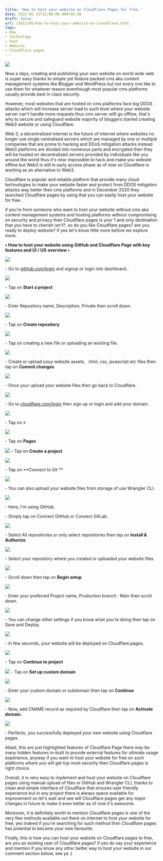 ```yaml
---
title: 'How to host your website on Cloudflare Pages for free.'
date: 2022-05-13T12:00:00.000+05:30
draft: false
url: /2022/05/how-to-host-your-website-on-cloudflare.html
tags: 
- How
- technology
- host
- Website
- Cloudflare pages
---
```


 [![](https://lh3.googleusercontent.com/-IchRjUfYz54/Yn6kovPh86I/AAAAAAAAK8E/Qxb_FWwiF_YLH5ju3E_aw1L74fOO334dQCNcBGAsYHQ/s1600/1652466847435140-0.png)](https://lh3.googleusercontent.com/-IchRjUfYz54/Yn6kovPh86I/AAAAAAAAK8E/Qxb_FWwiF_YLH5ju3E_aw1L74fOO334dQCNcBGAsYHQ/s1600/1652466847435140-0.png) 

  

Now a days, creating and publishing your own website on world wide web is super easy thanks to simple yet feature packed cms aka content management systems like Blogger and WordPress but not every one like to use them for whatever reason eventhough most popular cms platforms usually provide best in class security.

  

However, most websites that are hosted on cms platforms face big DDOS attacks which will increase server load to such level where your website server can't handle more requests thus cms server willl go offline, that's why to secure and safeguard website majority of bloggers started creating Web3 website or using Cloudflare.

  

Web 3, a decentralized internet is the future of internet where websites no longer use single centralised servers which are managed by one or multiple companies that are prone to hacking and DDoS mitigation attacks instead Web3 platforms are divided into numerous parts and encrypted then they will be hosted on decentralized servers provided by individuals like you around the world thus it's near impossible to hack and make you website offline but Web3 is still in early access phase as of now so Cloudflare is working as an alternative to Web3.

  

Cloudflare is popular and reliable platform that provide many cloud technologies to make your website faster and protect from DDOS mitigation attacks way better then cms platforms and in December 2020 they launched Cloudflare pages by using that you can easily host your website for free.

  

if you're from someone who want to host your website without cms aka content management systems and hosting platforms without compromising on security and privacy then Cloudflare pages is your 1 and only destination that you have to cherish isn't?, so do you like Cloudflare pages? are you ready to deploy website? If yes let's know little more before we explore more.

  

**• How to host your website using GitHub and Cloudflare Page with key features and UI / UX overview •**

 [![](https://lh3.googleusercontent.com/-kxEV0KTT2ZE/Yn6kn3yiMUI/AAAAAAAAK8A/3bfkNbgiO-8Ug0CD2gAz2UvPQYFDO9bMwCNcBGAsYHQ/s1600/1652466842156686-1.png)](https://lh3.googleusercontent.com/-kxEV0KTT2ZE/Yn6kn3yiMUI/AAAAAAAAK8A/3bfkNbgiO-8Ug0CD2gAz2UvPQYFDO9bMwCNcBGAsYHQ/s1600/1652466842156686-1.png) 

  

\- Go to [gitHub.com/login](https://github.com/join) and signup or login into dashboard..

  

 [![](https://lh3.googleusercontent.com/-iWQyYRtd7c0/Yn7G_wNJMyI/AAAAAAAAK9s/WN9DbLwPsBIKuAA4wBv_BfSVXkckjOd9gCNcBGAsYHQ/s1600/1652475643765316-0.png)](https://lh3.googleusercontent.com/-iWQyYRtd7c0/Yn7G_wNJMyI/AAAAAAAAK9s/WN9DbLwPsBIKuAA4wBv_BfSVXkckjOd9gCNcBGAsYHQ/s1600/1652475643765316-0.png) 

  

\- Tap on **Start a project**

 **[![](https://lh3.googleusercontent.com/-ES56tW8Aelw/Yn7G-3ZCV2I/AAAAAAAAK9o/28UeMGOIU644RG-uYBOZgr5jCd5yj9QkACNcBGAsYHQ/s1600/1652475639368476-1.png)](https://lh3.googleusercontent.com/-ES56tW8Aelw/Yn7G-3ZCV2I/AAAAAAAAK9o/28UeMGOIU644RG-uYBOZgr5jCd5yj9QkACNcBGAsYHQ/s1600/1652475639368476-1.png)** 

\- Enter Repository name, Description, Private then scroll down.

  

 [![](https://lh3.googleusercontent.com/-2PF2KnH2UyA/Yn7G908GcSI/AAAAAAAAK9g/h2YBkqk7RBQ2wuMdEukMYKqLd7Iat6DSQCNcBGAsYHQ/s1600/1652475632656491-2.png)](https://lh3.googleusercontent.com/-2PF2KnH2UyA/Yn7G908GcSI/AAAAAAAAK9g/h2YBkqk7RBQ2wuMdEukMYKqLd7Iat6DSQCNcBGAsYHQ/s1600/1652475632656491-2.png) 

  

\- Tap on **Create repository**

 **[![](https://lh3.googleusercontent.com/-mUJnXnqtbnA/Yn7G8ISSebI/AAAAAAAAK9c/Lgv30RPTBX4IgbxvEiBQ14oQI5hMyDRygCNcBGAsYHQ/s1600/1652475622756704-3.png)](https://lh3.googleusercontent.com/-mUJnXnqtbnA/Yn7G8ISSebI/AAAAAAAAK9c/Lgv30RPTBX4IgbxvEiBQ14oQI5hMyDRygCNcBGAsYHQ/s1600/1652475622756704-3.png)** 

\- Tap on creating a new file or uploading an existing file.

  

 [![](https://lh3.googleusercontent.com/-jkbuEPOOLfM/Yn7G5vD9PrI/AAAAAAAAK9Y/jybftNmX-FwvcLMgQKJPSyqZdA2vKk1AgCNcBGAsYHQ/s1600/1652475618454591-4.png)](https://lh3.googleusercontent.com/-jkbuEPOOLfM/Yn7G5vD9PrI/AAAAAAAAK9Y/jybftNmX-FwvcLMgQKJPSyqZdA2vKk1AgCNcBGAsYHQ/s1600/1652475618454591-4.png) 

  

\- Create or upload youy website assets,  .html, css, javascript etc files then tap on **Commit changes**.

  

 [![](https://lh3.googleusercontent.com/--DZoPLhOXDo/Yn7G4TVZq2I/AAAAAAAAK9U/-k5VTEO3nWIUqIEOEdDJ997W69RyWvKtQCNcBGAsYHQ/s1600/1652475614060116-5.png)](https://lh3.googleusercontent.com/--DZoPLhOXDo/Yn7G4TVZq2I/AAAAAAAAK9U/-k5VTEO3nWIUqIEOEdDJ997W69RyWvKtQCNcBGAsYHQ/s1600/1652475614060116-5.png) 

  

\- Once your upload your website files then go back to Cloudflare.

  

 [![](https://lh3.googleusercontent.com/-9fSVk9gkwKo/Yn7G3cE6HBI/AAAAAAAAK9Q/_wi7WXhpeJQUiT3za9PbmfZiXBRcMRrBACNcBGAsYHQ/s1600/1652475609861415-6.png)](https://lh3.googleusercontent.com/-9fSVk9gkwKo/Yn7G3cE6HBI/AAAAAAAAK9Q/_wi7WXhpeJQUiT3za9PbmfZiXBRcMRrBACNcBGAsYHQ/s1600/1652475609861415-6.png) 

  

\- Go to [cloudflare.com/login](https://www.cloudflare.com/login/) then sign up or login and add your domain.

  

 [![](https://lh3.googleusercontent.com/-Ymqn4aiDtFg/Yn7G2Y-E9TI/AAAAAAAAK9M/5JRpcos3RhA-W4gR5ISsN99Ie58XsAukACNcBGAsYHQ/s1600/1652475606022249-7.png)](https://lh3.googleusercontent.com/-Ymqn4aiDtFg/Yn7G2Y-E9TI/AAAAAAAAK9M/5JRpcos3RhA-W4gR5ISsN99Ie58XsAukACNcBGAsYHQ/s1600/1652475606022249-7.png) 

\- Tap on **≡**

  

 [![](https://lh3.googleusercontent.com/-zPj2t2Yh9IA/Yn7G1fB6qfI/AAAAAAAAK9I/NtqH9Ksr1xwRqywRnGcd22Pfigtu832VACNcBGAsYHQ/s1600/1652475602029112-8.png)](https://lh3.googleusercontent.com/-zPj2t2Yh9IA/Yn7G1fB6qfI/AAAAAAAAK9I/NtqH9Ksr1xwRqywRnGcd22Pfigtu832VACNcBGAsYHQ/s1600/1652475602029112-8.png) 

  

\- Tap on **Pages**

 **[![](https://lh3.googleusercontent.com/-IriHvKlLFcw/Yn7G0UaV2EI/AAAAAAAAK9E/FEqF93c3piUOwQzJZwBwXSGFyazkcM5oACNcBGAsYHQ/s1600/1652475597425575-9.png)](https://lh3.googleusercontent.com/-IriHvKlLFcw/Yn7G0UaV2EI/AAAAAAAAK9E/FEqF93c3piUOwQzJZwBwXSGFyazkcM5oACNcBGAsYHQ/s1600/1652475597425575-9.png)** \- Tap on **Create a project**

 **[![](https://lh3.googleusercontent.com/-8Ts4o6f_7Tg/Yn7GzHlZOII/AAAAAAAAK9A/xPo5gGquWx4qihtCkTjzoRusn6LVsiOpwCNcBGAsYHQ/s1600/1652475592745362-10.png)](https://lh3.googleusercontent.com/-8Ts4o6f_7Tg/Yn7GzHlZOII/AAAAAAAAK9A/xPo5gGquWx4qihtCkTjzoRusn6LVsiOpwCNcBGAsYHQ/s1600/1652475592745362-10.png)** 

\- Tap on **Connect to Git **

 **[![](https://lh3.googleusercontent.com/-QKDxmOfuoV4/Yn7GyL4w91I/AAAAAAAAK88/KeHJn5aDBaIXKXC9IOIBUcfhfYX3IWLEgCNcBGAsYHQ/s1600/1652475587942381-11.png)](https://lh3.googleusercontent.com/-QKDxmOfuoV4/Yn7GyL4w91I/AAAAAAAAK88/KeHJn5aDBaIXKXC9IOIBUcfhfYX3IWLEgCNcBGAsYHQ/s1600/1652475587942381-11.png)** 

  

\- You can also upload your website files from storage of use Wrangler CLI.

  

 [![](https://lh3.googleusercontent.com/-8pvTkhUlfqE/Yn7Gw6ZGGFI/AAAAAAAAK84/Rw3T-m5he4MdJLQuovr1wZKG8J1XgdSOQCNcBGAsYHQ/s1600/1652475584010556-12.png)](https://lh3.googleusercontent.com/-8pvTkhUlfqE/Yn7Gw6ZGGFI/AAAAAAAAK84/Rw3T-m5he4MdJLQuovr1wZKG8J1XgdSOQCNcBGAsYHQ/s1600/1652475584010556-12.png) 

  

\- Here, I'm using GitHub.

  

\- Simply tap on Connect GitHub or Connect GitLab.

  

 [![](https://lh3.googleusercontent.com/-R7CrWum6IF8/Yn7Gv2s4gyI/AAAAAAAAK80/Ybrf2FWMzbgQd84n9stFKYT_9OJhEr33wCNcBGAsYHQ/s1600/1652475579843002-13.png)](https://lh3.googleusercontent.com/-R7CrWum6IF8/Yn7Gv2s4gyI/AAAAAAAAK80/Ybrf2FWMzbgQd84n9stFKYT_9OJhEr33wCNcBGAsYHQ/s1600/1652475579843002-13.png) 

  

\- Select All repositories or only select repositories then tap on **Install & Authorize**

 **[![](https://lh3.googleusercontent.com/-NChRMtXqlsE/Yn7Gu4HpyaI/AAAAAAAAK8w/4LTp01MUFuM5C9ptvzoZyH21W0vU7y16ACNcBGAsYHQ/s1600/1652475575773383-14.png)](https://lh3.googleusercontent.com/-NChRMtXqlsE/Yn7Gu4HpyaI/AAAAAAAAK8w/4LTp01MUFuM5C9ptvzoZyH21W0vU7y16ACNcBGAsYHQ/s1600/1652475575773383-14.png)** 

\- Select your repository where you created or uploaded your website files.

  

 [![](https://lh3.googleusercontent.com/-JhyHAfBCa8Q/Yn7Gt3_dMwI/AAAAAAAAK8s/-t9ZXi3135sV-_Uo72uYZiiIuwvbhZccACNcBGAsYHQ/s1600/1652475570800841-15.png)](https://lh3.googleusercontent.com/-JhyHAfBCa8Q/Yn7Gt3_dMwI/AAAAAAAAK8s/-t9ZXi3135sV-_Uo72uYZiiIuwvbhZccACNcBGAsYHQ/s1600/1652475570800841-15.png) 

  

\- Scroll down then tap on **Begin setup**

 **[![](https://lh3.googleusercontent.com/-szasvzrQqbM/Yn7GssnOK5I/AAAAAAAAK8o/cdMCwZ5VJDY2VQtBUA2V98GtlmjV5nbAgCNcBGAsYHQ/s1600/1652475566357155-16.png)](https://lh3.googleusercontent.com/-szasvzrQqbM/Yn7GssnOK5I/AAAAAAAAK8o/cdMCwZ5VJDY2VQtBUA2V98GtlmjV5nbAgCNcBGAsYHQ/s1600/1652475566357155-16.png)** 

\- Enter your preferred Project name, Production branch : Main then scroll down.

  

 [![](https://lh3.googleusercontent.com/-MFbznXhCMH4/Yn7GrQeR43I/AAAAAAAAK8k/_ZY3L5PcnxAlD7EWcBBFsUP9_1DFHUaNgCNcBGAsYHQ/s1600/1652475557749486-17.png)](https://lh3.googleusercontent.com/-MFbznXhCMH4/Yn7GrQeR43I/AAAAAAAAK8k/_ZY3L5PcnxAlD7EWcBBFsUP9_1DFHUaNgCNcBGAsYHQ/s1600/1652475557749486-17.png) 

  

\- You can change other settings if you know what you're doing then tap on Save and Deploy.

  

 [![](https://lh3.googleusercontent.com/-5b_GM3nqiSw/Yn7GpR8CwxI/AAAAAAAAK8g/D90oIR1iSpoKmtmg5k9Z0AhYPfzV_q_mgCNcBGAsYHQ/s1600/1652475553695828-18.png)](https://lh3.googleusercontent.com/-5b_GM3nqiSw/Yn7GpR8CwxI/AAAAAAAAK8g/D90oIR1iSpoKmtmg5k9Z0AhYPfzV_q_mgCNcBGAsYHQ/s1600/1652475553695828-18.png) 

  

\- In few seconds, your website will be deployed on Cloudflare.pages.

  

 [![](https://lh3.googleusercontent.com/-RgdT6zvVQgk/Yn7GoeN7jdI/AAAAAAAAK8c/G02Usut-Rpkn3gUj3gnT2B-kdmvD5OVWgCNcBGAsYHQ/s1600/1652475549721285-19.png)](https://lh3.googleusercontent.com/-RgdT6zvVQgk/Yn7GoeN7jdI/AAAAAAAAK8c/G02Usut-Rpkn3gUj3gnT2B-kdmvD5OVWgCNcBGAsYHQ/s1600/1652475549721285-19.png) 

  

\- Tap on **Continue to project**

 **[![](https://lh3.googleusercontent.com/-71tghLNL5xI/Yn7GnZf9GQI/AAAAAAAAK8Y/Pf-g54hi2nQQcsq7gEA98TI3iu3D5GkkACNcBGAsYHQ/s1600/1652475545405493-20.png)](https://lh3.googleusercontent.com/-71tghLNL5xI/Yn7GnZf9GQI/AAAAAAAAK8Y/Pf-g54hi2nQQcsq7gEA98TI3iu3D5GkkACNcBGAsYHQ/s1600/1652475545405493-20.png)** \- Tap on **Set up custom domain**

 **[![](https://lh3.googleusercontent.com/-uIzTwJYqpMg/Yn7GmVBYyzI/AAAAAAAAK8U/leFAgysRMhwrZ6-cvwpWD-pm6p5UTrbcgCNcBGAsYHQ/s1600/1652475541122735-21.png)](https://lh3.googleusercontent.com/-uIzTwJYqpMg/Yn7GmVBYyzI/AAAAAAAAK8U/leFAgysRMhwrZ6-cvwpWD-pm6p5UTrbcgCNcBGAsYHQ/s1600/1652475541122735-21.png)** 

\- Enter your custom domain or subdomain then tap on **Continue**

 **[![](https://lh3.googleusercontent.com/-KbxYeZN6lIc/Yn7GlIMU9BI/AAAAAAAAK8Q/9aUhzus-nrI0HdpBuOp6iKV_SarxrXVpACNcBGAsYHQ/s1600/1652475536260657-22.png)](https://lh3.googleusercontent.com/-KbxYeZN6lIc/Yn7GlIMU9BI/AAAAAAAAK8Q/9aUhzus-nrI0HdpBuOp6iKV_SarxrXVpACNcBGAsYHQ/s1600/1652475536260657-22.png)** 

\- Now, add CNAME record as required by Cloudflare then tap on **Activate domain.**

 **[![](https://lh3.googleusercontent.com/-KKTTTvAoK9Q/Yn7GjztvkcI/AAAAAAAAK8M/k9CcBMDak0svbD_D3OviClCFHWZFku06gCNcBGAsYHQ/s1600/1652475531016485-23.png)](https://lh3.googleusercontent.com/-KKTTTvAoK9Q/Yn7GjztvkcI/AAAAAAAAK8M/k9CcBMDak0svbD_D3OviClCFHWZFku06gCNcBGAsYHQ/s1600/1652475531016485-23.png)** 

\- Perfecto, you successfully deployed your own website using Cloudflare pages.

  

Atlast, this are just highlighted features of Cloudflare Page there may be many hidden features in-built to provide external features for ultimate usage experience, anyway if you want to host your website for free on such platforms where you will get top most security then Cloudflare pages is right choice.

  

Overall, it is very easy to implement and host your website on Cloudflare pages using manual upload of files or GitHub and Wrangler CLI, thanks to clean and simple interface of Cloudflare that ensures user friendly experience but in any project there is always space available for improvement so let's wait and see will Cloudflare pages get any major changes in future to make it even better as of now it's awesome.

  

Moreover, it is definitely worth to mention Cloudflare pages is one of the very few methods available out there on internet to host your website for free, yes indeed if you're searching for such method then Cloudflare pages has potential to become your new favourite.

  

Finally, this is how you can host your website on Cloudflare pages to free, are you an existing user of Cloudflare pages? if yes do say your experience and mention if you know any othsr better way to host your website in our comment section below, see ya :)